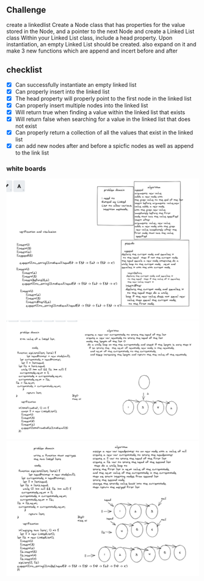 ## Challenge
create a linkedlist Create a Node class that has properties for the value stored in the Node, and a pointer to the next Node and create a Linked List class
Within your Linked List class, include a head property.
Upon instantiation, an empty Linked List should be created.
also expand on it and make  3  new functions which are append and incert before and after 
## checklist
- [x] Can successfully instantiate an empty linked list
- [x] Can properly insert into the linked list
- [x] The head property will properly point to the first node in the linked list
- [x] Can properly insert multiple nodes into the linked list
- [x] Will return true when finding a value within the linked list that exists
- [x] Will return false when searching for a value in the linked list that does not exist
- [x] Can properly return a collection of all the values that exist in the linked list
- [x] can add new nodes after and before a spicfic nodes as well as append to the link list 

### white boards

![link](link.png)
![kth](kth.png)
![kth](merge.png)